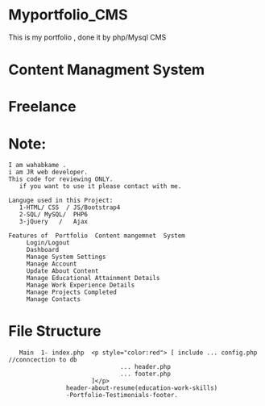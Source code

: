 # Myportfolio_CMS
This is my portfolio , done it by php/Mysql CMS


#                   Content Managment System 
#                   Freelance


# Note:
    I am wahabkame .
    i am JR web developer.
    This code for reviewing ONLY.
       if you want to use it please contact with me.

    Languge used in this Project:
       1-HTML/ CSS  / JS/Bootstrap4
       2-SQL/ MySQL/  PHP6 
       3-jQuery   /   Ajax

    Features of  Portfolio  Content mangemnet  System 
         Login/Logout
         Dashboard
         Manage System Settings
         Manage Account
         Update About Content
         Manage Educational Attainment Details
         Manage Work Experience Details
         Manage Projects Completed
         Manage Contacts

# File Structure
       Main  1- index.php  <p style="color:red"> [ include ... config.php //conncection to db
                                   ... header.php
                                   ... footer.php
                           ]</p>
                    header-about-resume(education-work-skills)
                    -Portfolio-Testimonials-footer.
           


